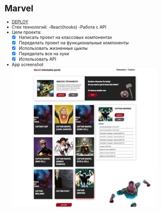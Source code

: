 # Marvel

* [DEPLOY](https://goofy-joliot-754d38.netlify.app/)
* Стек технологий: -React(hooks) -Работа с API
* Цели проекта:
  - [x] Написать проект на классовых компонентах
  - [x] Переделать проект на функциональные компоненты 
  - [x] Использовать жизненные цыклы 
  - [x] Переделать все на хуки 
  - [x] Использовать API

* App screenshot
![App screenshot](/src/marvel.png)

